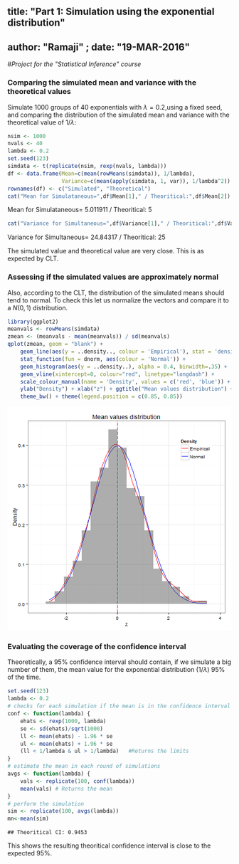 ## title: "Part 1: Simulation using the exponential distribution"
author: "Ramaji" 
;
date: "19-MAR-2016"
---

#*Project for the "Statistical Inference" course*

### Comparing the simulated mean and variance with the theoretical values

Simulate 1000 groups of 40 exponentials with $\lambda = 0.2$,using a fixed seed, and comparing the distribution of the simulated mean
and variance with the theoretical value of $1 / \lambda$:


```r
nsim <- 1000
nvals <- 40
lambda <- 0.2
set.seed(123)
simdata <- t(replicate(nsim, rexp(nvals, lambda)))
df <- data.frame(Mean=c(mean(rowMeans(simdata)), 1/lambda),
                 Variance=c(mean(apply(simdata, 1, var)), 1/lambda^2))
rownames(df) <- c("Simulated", "Theoretical")
cat("Mean for Simulataneous=",df$Mean[1]," / Theoritical:",df$Mean[2])
```

Mean for Simulataneous= 5.011911  / Theoritical: 5

```r
cat("Variance for Simultaneous=",df$Variance[1]," / Theoritical:",df$Variance[2])
```

Variance for Simultaneous= 24.84317  / Theoritical: 25

The simulated value and theoretical value are very close. This is as expected by CLT.

### Assessing if the simulated values are approximately normal

Also, according to the CLT, the distribution of the simulated means should tend to normal. To check this let us normalize the vectors and compare it to a $N(0,1)$ distribution.


```r
library(ggplot2)
meanvals <- rowMeans(simdata)
zmean <- (meanvals - mean(meanvals)) / sd(meanvals)
qplot(zmean, geom = "blank") +
    geom_line(aes(y = ..density.., colour = 'Empirical'), stat = 'density') +  
    stat_function(fun = dnorm, aes(colour = 'Normal')) +                       
    geom_histogram(aes(y = ..density..), alpha = 0.4, binwidth=.35) +
    geom_vline(xintercept=0, colour="red", linetype="longdash") +
    scale_colour_manual(name = 'Density', values = c('red', 'blue')) +
    ylab("Density") + xlab("z") + ggtitle("Mean values distribution") +
    theme_bw() + theme(legend.position = c(0.85, 0.85))
```

![plot of chunk unnamed-chunk-2](figure/unnamed-chunk-2-1.png)

### Evaluating the coverage of the confidence interval

Theoretically, a 95% confidence interval should contain, if we simulate a big number of them, the mean value for the exponential distribution ($1 / \lambda$) 95% of the time.


```r
set.seed(123)
lambda <- 0.2
# checks for each simulation if the mean is in the confidence interval
conf <- function(lambda) {   
    ehats <- rexp(1000, lambda)
    se <- sd(ehats)/sqrt(1000)
    ll <- mean(ehats) - 1.96 * se
    ul <- mean(ehats) + 1.96 * se
    (ll < 1/lambda & ul > 1/lambda)   #Returns the limits
}
# estimate the mean in each round of simulations
avgs <- function(lambda) {
    vals <- replicate(100, conf(lambda))
    mean(vals) # Returns the mean
}
# perform the simulation
sim <- replicate(100, avgs(lambda))
mn<-mean(sim)
```

```
## Theoritical CI: 0.9453
```
This shows the resulting theoritical confidence interval is close to the expected 95%.
